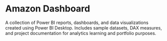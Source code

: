 # Amazon Dashboard
A collection of Power BI reports, dashboards, and data visualizations created using Power BI Desktop. Includes sample datasets, DAX measures, and project documentation for analytics learning and portfolio purposes.
